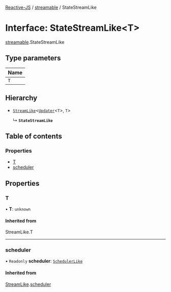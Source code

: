 [Reactive-JS](../README.md) / [streamable](../modules/streamable.md) / StateStreamLike

# Interface: StateStreamLike<T\>

[streamable](../modules/streamable.md).StateStreamLike

## Type parameters

| Name |
| :------ |
| `T` |

## Hierarchy

- [`StreamLike`](streamable.StreamLike.md)<[`Updater`](../modules/functions.md#updater)<`T`\>, `T`\>

  ↳ **`StateStreamLike`**

## Table of contents

### Properties

- [T](streamable.StateStreamLike.md#t)
- [scheduler](streamable.StateStreamLike.md#scheduler)

## Properties

### T

• **T**: `unknown`

#### Inherited from

StreamLike.T

___

### scheduler

• `Readonly` **scheduler**: [`SchedulerLike`](scheduler.SchedulerLike.md)

#### Inherited from

[StreamLike](streamable.StreamLike.md).[scheduler](streamable.StreamLike.md#scheduler)
